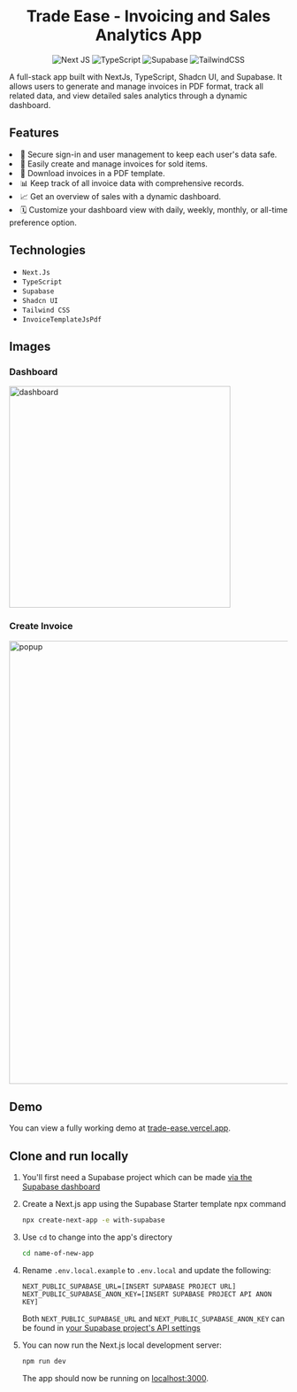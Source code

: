 <div align="center">
<h1>Trade Ease - Invoicing and Sales Analytics App</h1>

![Next JS](https://img.shields.io/badge/Next-black?style=for-the-badge&logo=next.js&logoColor=white)
![TypeScript](https://img.shields.io/badge/typescript-%23007ACC.svg?style=for-the-badge&logo=typescript&logoColor=white)
![Supabase](https://img.shields.io/badge/Supabase-3ECF8E?style=for-the-badge&logo=supabase&logoColor=white)
![TailwindCSS](https://img.shields.io/badge/tailwindcss-%2338B2AC.svg?style=for-the-badge&logo=tailwind-css&logoColor=white)

</div>

A full-stack app built with NextJs, TypeScript, Shadcn UI, and Supabase. It allows users to generate and manage invoices in PDF format, track all related data, and view detailed sales analytics through a dynamic dashboard.

## Features <a name="features"></a>

<li>
🔐 Secure sign-in and user management to keep each user's data safe.
</li>
<li>
🧾 Easily create and manage invoices for sold items.
</li>
<li>
📄 Download invoices in a PDF template.
</li>
<li>
📊 Keep track of all invoice data with comprehensive records.
</li>
<li>
📈 Get an overview of sales with a dynamic dashboard.
</li>
<li>
🗓️ Customize your dashboard view with daily, weekly, monthly, or all-time preference option.
</li>

## Technologies <a name="technologies"></a>
- `Next.Js`
- `TypeScript`
- `Supabase`
- `Shadcn UI`
- `Tailwind CSS`
- `InvoiceTemplateJsPdf` 

## Images <a name="images"></a>

### Dashboard <a name="dashboard"></a>

<img width="400" alt="dashboard" src="public/popup.png">

### Create Invoice <a name="create invoice"></a>

<img width="800" alt="popup" src="public/table.png">


## Demo

You can view a fully working demo at [trade-ease.vercel.app](https://trade-ease.vercel.app/).

## Clone and run locally

1. You'll first need a Supabase project which can be made [via the Supabase dashboard](https://database.new)

2. Create a Next.js app using the Supabase Starter template npx command

   ```bash
   npx create-next-app -e with-supabase
   ```

3. Use `cd` to change into the app's directory

   ```bash
   cd name-of-new-app
   ```

4. Rename `.env.local.example` to `.env.local` and update the following:

   ```
   NEXT_PUBLIC_SUPABASE_URL=[INSERT SUPABASE PROJECT URL]
   NEXT_PUBLIC_SUPABASE_ANON_KEY=[INSERT SUPABASE PROJECT API ANON KEY]
   ```

   Both `NEXT_PUBLIC_SUPABASE_URL` and `NEXT_PUBLIC_SUPABASE_ANON_KEY` can be found in [your Supabase project's API settings](https://app.supabase.com/project/_/settings/api)

5. You can now run the Next.js local development server:

   ```bash
   npm run dev
   ```

   The app should now be running on [localhost:3000](http://localhost:3000/).
